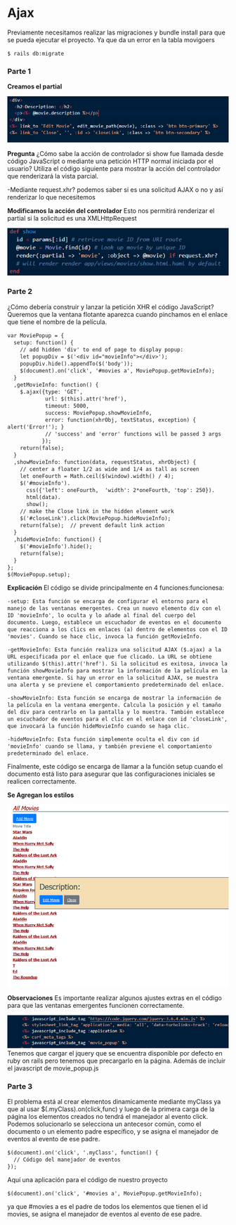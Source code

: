 # Ajax

Previamente necesitamos realizar las migraciones y bundle install para que se pueda ejecutar el proyecto. Ya que da un error en la tabla movigoers

```
$ rails db:migrate
```
### Parte 1

**Creamos el partial**

![Alt text](image-4.png)

**Pregunta**
¿Cómo sabe la acción de controlador si show fue llamada desde código JavaScript o mediante una petición HTTP normal iniciada por el usuario? Utiliza el código siguiente para mostrar la acción del controlador que renderizará la vista parcial.

-Mediante request.xhr? podemos saber si es una solicitud AJAX o no y así renderizar lo que necesitemos

**Modificamos la acción del controlador**
Esto nos permitirá renderizar el partial si la solicitud es una XMLHttpRequest 

![Alt text](image-1.png)




### Parte 2

¿Cómo debería construir y lanzar la petición XHR el código JavaScript? Queremos que la ventana flotante aparezca cuando pinchamos en el enlace que tiene el nombre de la película.
```
var MoviePopup = {
  setup: function() {
    // add hidden 'div' to end of page to display popup:
    let popupDiv = $('<div id="movieInfo"></div>');
    popupDiv.hide().appendTo($('body'));
    $(document).on('click', '#movies a', MoviePopup.getMovieInfo);
  }
  ,getMovieInfo: function() {
    $.ajax({type: 'GET',
            url: $(this).attr('href'),
            timeout: 5000,
            success: MoviePopup.showMovieInfo,
            error: function(xhrObj, textStatus, exception) { alert('Error!'); }
            // 'success' and 'error' functions will be passed 3 args
           });
    return(false);
  }
  ,showMovieInfo: function(data, requestStatus, xhrObject) {
    // center a floater 1/2 as wide and 1/4 as tall as screen
    let oneFourth = Math.ceil($(window).width() / 4);
    $('#movieInfo').
      css({'left': oneFourth,  'width': 2*oneFourth, 'top': 250}).
      html(data).
      show();
    // make the Close link in the hidden element work
    $('#closeLink').click(MoviePopup.hideMovieInfo);
    return(false);  // prevent default link action
  }
  ,hideMovieInfo: function() {
    $('#movieInfo').hide();
    return(false);
  }
};
$(MoviePopup.setup);
```
**Explicación**
El código se divide principalmente en 4 funciones:funcionesa:
```
-setup: Esta función se encarga de configurar el entorno para el manejo de las ventanas emergentes. Crea un nuevo elemento div con el ID 'movieInfo', lo oculta y lo añade al final del cuerpo del documento. Luego, establece un escuchador de eventos en el documento que reacciona a los clics en enlaces (a) dentro de elementos con el ID 'movies'. Cuando se hace clic, invoca la función getMovieInfo.
```
```
-getMovieInfo: Esta función realiza una solicitud AJAX ($.ajax) a la URL especificada por el enlace que fue clicado. La URL se obtiene utilizando $(this).attr('href'). Si la solicitud es exitosa, invoca la función showMovieInfo para mostrar la información de la película en la ventana emergente. Si hay un error en la solicitud AJAX, se muestra una alerta y se previene el comportamiento predeterminado del enlace.
```
```
-showMovieInfo: Esta función se encarga de mostrar la información de la película en la ventana emergente. Calcula la posición y el tamaño del div para centrarlo en la pantalla y lo muestra. También establece un escuchador de eventos para el clic en el enlace con id 'closeLink', que invocará la función hideMovieInfo cuando se haga clic.
```
```
-hideMovieInfo: Esta función simplemente oculta el div con id 'movieInfo' cuando se llama, y también previene el comportamiento predeterminado del enlace.
```

Finalmente, este código se encarga de llamar a la función setup cuando el documento está listo para asegurar que las configuraciones iniciales se realicen correctamente.

**Se Agregan los estilos**


![Alt text](image-3.png)

**Observaciones**
Es importante realizar algunos ajustes extras en el código para que las ventanas emergentes funcionen correctamente.

![Alt text](image-5.png)
Tenemos que cargar el jquery que se encuentra disponible por defecto en ruby on rails pero tenemos que precargarlo en la página.
Además de incluir el javascript de movie_popup.js

### Parte 3

El problema está al crear elementos dinamicamente mediante myClass ya que al usar $(.myClass).on(click,func) y luego de la primera carga de la página los elementos creados no tendrá el manejador al evento click.
Podemos solucionarlo se selecciona un antecesor común, como el documento o un elemento padre específico, y se asigna el manejador de eventos al evento de ese padre.

```
$(document).on('click', '.myClass', function() {
  // Código del manejador de eventos
});
```
Aquí una aplicación para el código de nuestro proyecto

```
$(document).on('click', '#movies a', MoviePopup.getMovieInfo);
```

ya que #movies a es el padre de todos los elementos que tienen el id movies, se asigna el manejador de eventos al evento de ese padre.
